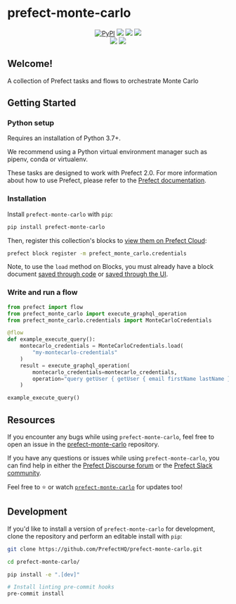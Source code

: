 # prefect-monte-carlo

<p align="center">
    <a href="https://pypi.python.org/pypi/prefect-monte-carlo/" alt="PyPI version">
        <img alt="PyPI" src="https://img.shields.io/pypi/v/prefect-monte-carlo?color=0052FF&labelColor=090422"></a>
    <a href="https://github.com/PrefectHQ/prefect-monte-carlo/" alt="Stars">
        <img src="https://img.shields.io/github/stars/PrefectHQ/prefect-monte-carlo?color=0052FF&labelColor=090422" /></a>
    <a href="https://pepy.tech/badge/prefect-monte-carlo/" alt="Downloads">
        <img src="https://img.shields.io/pypi/dm/prefect-monte-carlo?color=0052FF&labelColor=090422" /></a>
    <a href="https://github.com/PrefectHQ/prefect-monte-carlo/pulse" alt="Activity">
        <img src="https://img.shields.io/github/commit-activity/m/PrefectHQ/prefect-monte-carlo?color=0052FF&labelColor=090422" /></a>
    <br>
    <a href="https://prefect-monte-carlo-community.slack.com" alt="Slack">
        <img src="https://img.shields.io/badge/slack-join_community-red.svg?color=0052FF&labelColor=090422&logo=slack" /></a>
    <a href="https://discourse.prefect-monte-carlo.io/" alt="Discourse">
        <img src="https://img.shields.io/badge/discourse-browse_forum-red.svg?color=0052FF&labelColor=090422&logo=discourse" /></a>
</p>

## Welcome!

A collection of Prefect tasks and flows to orchestrate Monte Carlo

## Getting Started

### Python setup

Requires an installation of Python 3.7+.

We recommend using a Python virtual environment manager such as pipenv, conda or virtualenv.

These tasks are designed to work with Prefect 2.0. For more information about how to use Prefect, please refer to the [Prefect documentation](https://orion-docs.prefect.io/).

### Installation

Install `prefect-monte-carlo` with `pip`:

```bash
pip install prefect-monte-carlo
```

Then, register this collection's blocks to [view them on Prefect Cloud](https://orion-docs.prefect.io/ui/blocks/):

```bash
prefect block register -m prefect_monte_carlo.credentials
```

Note, to use the `load` method on Blocks, you must already have a block document [saved through code](https://orion-docs.prefect.io/concepts/blocks/#saving-blocks) or [saved through the UI](https://orion-docs.prefect.io/ui/blocks/).


### Write and run a flow

```python
from prefect import flow
from prefect_monte_carlo import execute_graphql_operation
from prefect_monte_carlo.credentials import MonteCarloCredentials

@flow
def example_execute_query():
    montecarlo_credentials = MonteCarloCredentials.load(
        "my-montecarlo-credentials"
    )
    result = execute_graphql_operation(
        montecarlo_credentials=montecarlo_credentials,
        operation="query getUser { getUser { email firstName lastName }}",
    )

example_execute_query()
```

## Resources

If you encounter any bugs while using `prefect-monte-carlo`, feel free to open an issue in the [prefect-monte-carlo](https://github.com/PrefectHQ/prefect-monte-carlo) repository.

If you have any questions or issues while using `prefect-monte-carlo`, you can find help in either the [Prefect Discourse forum](https://discourse.prefect.io/) or the [Prefect Slack community](https://prefect.io/slack).

Feel free to ⭐️ or watch [`prefect-monte-carlo`](https://github.com/PrefectHQ/prefect-monte-carlo) for updates too!

## Development

If you'd like to install a version of `prefect-monte-carlo` for development, clone the repository and perform an editable install with `pip`:

```bash
git clone https://github.com/PrefectHQ/prefect-monte-carlo.git

cd prefect-monte-carlo/

pip install -e ".[dev]"

# Install linting pre-commit hooks
pre-commit install
```

